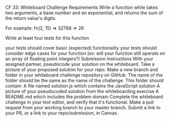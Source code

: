CF 33: Whiteboard Challenge
Requirements
Write a function while takes two arguments, a base number and an exponential, and returns the sum of the return value's digits.

For example: fn(2, 15) => 32768 => 26

Write at least four tests for this function

your tests should cover basic (expected) functionality
your tests should consider edge cases for your function (ex: will your function still operate on an array of floating point integers?)
Submission Instructions
With your assigned partner, pseudocode your solution on the whiteboard. Take a picture of your proposed solution for your repo.
Make a new branch and folder in your whiteboard challenge repository on GitHub. The name of the folder should be the same as the name of the challenge.
This folder should contain:
A file named solution.js which contains the JavaScript solution
A picture of your pseudocoded solution from the whiteboarding exercise
A README.md which includes the problem domain
Complete the whiteboard challenge in your text editor, and verify that it's functional.
Make a pull request from your working branch to your master branch.
Submit a link to your PR, or a link to your repo/submission, in Canvas.